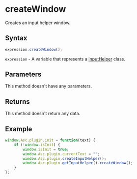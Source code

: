 # createWindow

Creates an input helper window.

## Syntax

```javascript
expression.createWindow();
```

`expression` - A variable that represents a [InputHelper](../InputHelper.md) class.

## Parameters

This method doesn't have any parameters.

## Returns

This method doesn't return any data.

## Example

```javascript editor-pptx
window.Asc.plugin.init = function(text) {
    if (!window.isInit) {
        window.isInit = true;
        window.Asc.plugin.currentText = "";
        window.Asc.plugin.createInputHelper();
        window.Asc.plugin.getInputHelper().createWindow();
    }
};
```
